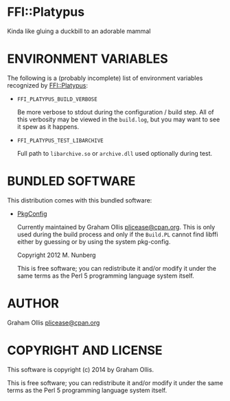 # FFI::Platypus

Kinda like gluing a duckbill to an adorable mammal

# ENVIRONMENT VARIABLES

The following is a (probably incomplete) list of environment variables
recognized by [FFI::Platypus](https://metacpan.org/pod/FFI::Platypus):

- `FFI_PLATYPUS_BUILD_VERBOSE`

    Be more verbose to stdout during the configuration / build step.  All
    of this verbosity may be viewed in the `build.log`, but you may want
    to see it spew as it happens.

- `FFI_PLATYPUS_TEST_LIBARCHIVE`

    Full path to `libarchive.so` or `archive.dll` used optionally during test.

# BUNDLED SOFTWARE

This distribution comes with this bundled software:

- [PkgConfig](https://metacpan.org/pod/PkgConfig)

    Currently maintained by Graham Ollis <plicease@cpan.org>.
    This is only used during the build process and only if the `Build.PL`
    cannot find libffi either by guessing or by using the system pkg-config.

    Copyright 2012 M. Nunberg

    This is free software; you can redistribute it and/or modify it under the same terms as the Perl 5 programming language system itself.

# AUTHOR

Graham Ollis <plicease@cpan.org>

# COPYRIGHT AND LICENSE

This software is copyright (c) 2014 by Graham Ollis.

This is free software; you can redistribute it and/or modify it under
the same terms as the Perl 5 programming language system itself.
